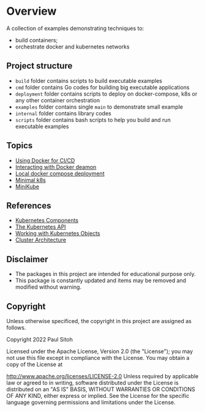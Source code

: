 # Overview

A collection of examples demonstrating techniques to:

* build containers;
* orchestrate docker and kubernetes networks

## Project structure

* `build` folder contains scripts to build executable examples
* `cmd` folder contains Go codes for building big executable applications
* `deployment` folder contains scripts to deploy on docker-compose, k8s or any other container orchestration
* `examples` folder contains single `main` to demonstrate small example
* `internal` folder contains library codes
* `scripts` folder contains bash scripts to help you build and run executable examples

## Topics

* [Using Docker for CI/CD](./docs/cicd.md)
* [Interacting with Docker deamon](./docs/dockerops.md)
* [Local docker compose deployment](./docs/compose1.md)
* [Minimal k8s](./docs/k8s1.md)
* [MiniKube](./docs/minikube.md)

## References

* [Kubernetes Components](https://kubernetes.io/docs/concepts/overview/components/)
* [The Kubernetes API](https://kubernetes.io/docs/concepts/overview/kubernetes-api/)
* [Working with Kubernetes Objects](https://kubernetes.io/docs/concepts/overview/working-with-objects/)
* [Cluster Architecture](https://kubernetes.io/docs/concepts/architecture/)

## Disclaimer

* The packages in this project are intended for educational purpose only.
* This package is constantly updated and items may be removed and modified without warning.

## Copyright

Unless otherwise specificed, the copyright in this project are assigned as follows.

Copyright 2022 Paul Sitoh

Licensed under the Apache License, Version 2.0 (the "License"); you may not use this file except in compliance with the License. You may obtain a copy of the License at

http://www.apache.org/licenses/LICENSE-2.0 Unless required by applicable law or agreed to in writing, software distributed under the License is distributed on an "AS IS" BASIS, WITHOUT WARRANTIES OR CONDITIONS OF ANY KIND, either express or implied. See the License for the specific language governing permissions and limitations under the License.